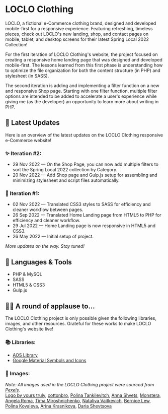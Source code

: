 # LOCLO Clothing
LOCLO, a fictional e-Commerce clothing brand, designed and developed mobile-first for a responsive experience. Featuring refreshing, timeless pieces, check out LOCLO's new landing, shop, and contact pages on mobile, tablet, and desktop screens for their latest Spring Local 2022 Collection!

For the first iteration of LOCLO Clothing's website, the project focused on creating a responsive home landing page that was designed and developed mobile-first. The lessons learned from this first phase is understanding how to optimize the file organization for both the content structure (in PHP) and stylesheet (in SASS).

The second iteration is adding and implementing a filter function on a new and responsive Shop page. Starting with one filter function, multiple filter options are intended to be added to accelerate a user's experience while giving me (as the developer) an opportunity to learn more about writing in PHP.

## 📝 Latest Updates
Here is an overview of the latest updates on the LOCLO Clothing responsive e-Commerce website!

### ✨ Iteration #2:
* 29 Nov 2022 — On the Shop Page, you can now add multiple filters to sort the Spring Local 2022 collection by Category.
* 20 Nov 2022 — Add Shop page and Gulp.js setup for assembling and minimizing stylesheet and script files automatically.

### 🎉 Iteration #1:
* 02 Nov 2022 — Translated CSS3 styles to SASS for efficiency and cleaner workflow between pages.
* 26 Sep 2022 — Translated Home Landing page from HTML5 to PHP for efficiency and cleaner workflow.
* 29 Jul 2022 — Home Landing page is now responsive in HTML5 and CSS3.
* 26 May 2022 — Initial setup of project.

_More updates on the way. Stay tuned!_

## 🔧 Languages & Tools
* PHP & MySQL
* SASS
* HTML5 & CSS3
* Gulp.js

## 👏🏻 A round of applause to...
The LOCLO Clothing project is only possible given the following libraries, images, and other resources. Grateful for these works to make LOCLO Clothing's website live!

### 📚 Libraries: 
* [AOS Library](https://michalsnik.github.io/aos/)
* [Google Material Symbols and Icons](https://fonts.google.com/icons)

### 📸 Images:
_Note: All images used in the LOCLO Clothing project were sourced from [Pexels](https://www.pexels.com/)._\
[Logo by yours truly](https://jessicamlee.dev/), [cottonbro](https://www.pexels.com/@cottonbro/), [Polina Tankilevitch](https://www.pexels.com/@polina-tankilevitch/), [Anna Shvets](https://www.pexels.com/@shvetsa/), [Monstera](https://www.pexels.com/@gabby-k/), [Angela Roma](https://www.pexels.com/@angela-roma/), [Tima Miroshnichenko](https://www.pexels.com/@tima-miroshnichenko/), [Nataliya Vaitkevich](https://www.pexels.com/@n-voitkevich/), [Bernice Lew](https://www.pexels.com/@bernice-lew-231599321/), [Polina Kovaleva](https://www.pexels.com/@polina-kovaleva/), [Arina Krasnikova](https://www.pexels.com/@arina-krasnikova/), [Daria Shevtsova](https://www.pexels.com/collections/daria-shevtsova-photo-pack-6htjydz/)
